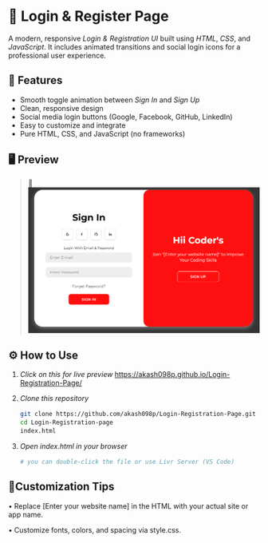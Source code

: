 # 🔐 Login & Register Page

A modern, responsive *Login & Registration UI* built using *HTML*, *CSS*, and *JavaScript*. It includes animated transitions and social login icons for a professional user experience.

## 🚀 Features

- Smooth toggle animation between *Sign In* and *Sign Up*
- Clean, responsive design
- Social media login buttons (Google, Facebook, GitHub, LinkedIn)
- Easy to customize and integrate
- Pure HTML, CSS, and JavaScript (no frameworks)

## 🖥 Preview

> 📌![Login & Register UI](screenshot.png)

## ⚙ How to Use

1. *Click on this for live preview*
   https://akash098p.github.io/Login-Registration-Page/
   
2. *Clone this repository* 
   ```bash
   git clone https://github.com/akash098p/Login-Registration-Page.git
   cd Login-Registration-page
   index.html

3. *Open index.html in your browser*
   ```bash
   # you can double-click the file or use Livr Server (VS Code)

## 🧩Customization Tips
   • Replace [Enter your website name] in the HTML with your actual site or app name.
  
   • Customize fonts, colors, and spacing via style.css.
